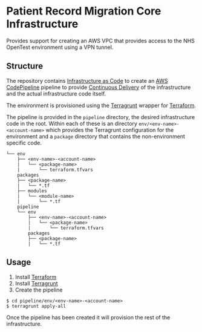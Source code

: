 # Patient Record Migration Core Infrastructure

Provides support for creating an AWS VPC that provides access to the NHS OpenTest environment using a VPN tunnel.

## Structure

The repository contains [Infrastructure as Code](https://martinfowler.com/bliki/InfrastructureAsCode.html) to create an [AWS CodePipeline](https://aws.amazon.com/codepipeline/) pipeline to provide [Continuous Delivery](https://martinfowler.com/bliki/ContinuousDelivery.html) of the infrastructure and the actual infrastructure code itself.

The environment is provisioned using the [Terragrunt](https://github.com/gruntwork-io/terragrunt) wrapper for [Terraform](https://terraform.io).

The pipeline is provided in the `pipeline` directory, the desired infrastructure code in the root.  Within each of these is an directory `env/<env-name>-<account-name>` which provides the Terragrunt configuration for the environment and a `package` directory that contains the non-environment specific code.

```
└── env
    ├── <env-name>-<account-name>
    |   └── <package-name>
    |       └── terraform.tfvars
    packages
    ├── <package-name>
    |   └── *.tf
    ├── modules
    |   └── <module-name>
    |       └── *.tf
    pipeline
    └── env
        ├── <env-name>-<account-name>
        |   └── <package-name>
        |       └── terraform.tfvars
        packages
        ├── <package-name>
        |   └── *.tf
```

## Usage

1. Install [Terraform](https://terraform.io)
2. Install [Terragrunt](https://github.com/gruntwork-io/terragrunt)
3. Create the pipeline

```
$ cd pipeline/env/<env-name>-<account-name>
$ terragrunt apply-all
```

Once the pipeline has been created it will provision the rest of the infrastructure.